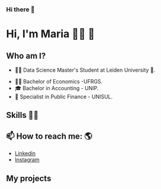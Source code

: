 ### Hi there 👋

<!--
**rodrigsmachad/rodrigsmachad** is a ✨ _special_ ✨ repository because its `README.md` (this file) appears on your GitHub profile.

Here are some ideas to get you started:

- 🔭 I’m currently working on ...
- 🌱 I’m currently learning ...
- 👯 I’m looking to collaborate on ...
- 🤔 I’m looking for help with ...
- 💬 Ask me about ...
- 📫 How to reach me: ...
- 😄 Pronouns: ...
- ⚡ Fun fact: ...
-->

 # **Hi, I'm Maria** 👩‍💻 👋 
###  
<!--![GitHub Logo](ju1_git.png)
-->

## Who am I? 

* 👩‍💻 Data Science Master's Student at Leiden University 🥰.
<!-- * 📊 Business consultant.
 * 📚 Researcher.
 * 👩‍🏫 Teacher.
-->
* 👩‍🎓 Bachelor of Economics -UFRGS.
* 🎓 Bachelor in Accounting - UNIP.
* 🍾 Specialist in Public Finance - UNISUL.

## Skills 👩‍💻

<!--
 * 🐍 Python.
 * 📈 R.
 * 🗄 SQL.
 * 💻 SAS.
 * 🧮 Power BI.
 * 🔮 Machine Learning. 
 * 📊 Data Visualization
 * 🧪 Survival Analysis.
-->

## 📫 How to reach me: :earth_americas:

 *  [Linkedin]( https://www.linkedin.com/in/mrodriguesmachado/)
 *  [Instagram]( https://www.instagram.com/rodrigues_machado_/)
<!-- *  [Blog](https://www.flai.com.br/juscudilio/)
-->

## **My projects**

<!--
- * [Churn Model](https://github.com/scudilio/Churn_model)
- * [Data Visualization](https://github.com/scudilio/Visualizacao_de_dados)
- * [WebScraping](https://github.com/scudilio/webscraping_wordcloud)
- * [TextMining](https://github.com/scudilio/text_mining)
-->
